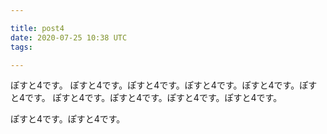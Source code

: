 ```yaml
---

title: post4
date: 2020-07-25 10:38 UTC
tags: 

---
```


ぽすと4です。
ぽすと4です。ぽすと4です。ぽすと4です。ぽすと4です。ぽすと4です。
ぽすと4です。ぽすと4です。ぽすと4です。ぽすと4です。

ぽすと4です。ぽすと4です。
